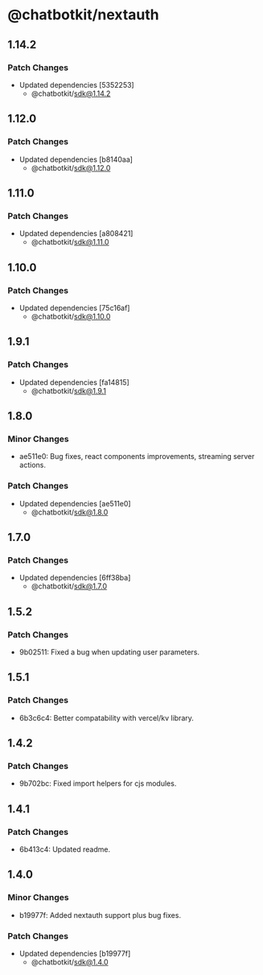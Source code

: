 # @chatbotkit/nextauth

## 1.14.2

### Patch Changes

- Updated dependencies [5352253]
  - @chatbotkit/sdk@1.14.2

## 1.12.0

### Patch Changes

- Updated dependencies [b8140aa]
  - @chatbotkit/sdk@1.12.0

## 1.11.0

### Patch Changes

- Updated dependencies [a808421]
  - @chatbotkit/sdk@1.11.0

## 1.10.0

### Patch Changes

- Updated dependencies [75c16af]
  - @chatbotkit/sdk@1.10.0

## 1.9.1

### Patch Changes

- Updated dependencies [fa14815]
  - @chatbotkit/sdk@1.9.1

## 1.8.0

### Minor Changes

- ae511e0: Bug fixes, react components improvements, streaming server actions.

### Patch Changes

- Updated dependencies [ae511e0]
  - @chatbotkit/sdk@1.8.0

## 1.7.0

### Patch Changes

- Updated dependencies [6ff38ba]
  - @chatbotkit/sdk@1.7.0

## 1.5.2

### Patch Changes

- 9b02511: Fixed a bug when updating user parameters.

## 1.5.1

### Patch Changes

- 6b3c6c4: Better compatability with vercel/kv library.

## 1.4.2

### Patch Changes

- 9b702bc: Fixed import helpers for cjs modules.

## 1.4.1

### Patch Changes

- 6b413c4: Updated readme.

## 1.4.0

### Minor Changes

- b19977f: Added nextauth support plus bug fixes.

### Patch Changes

- Updated dependencies [b19977f]
  - @chatbotkit/sdk@1.4.0
